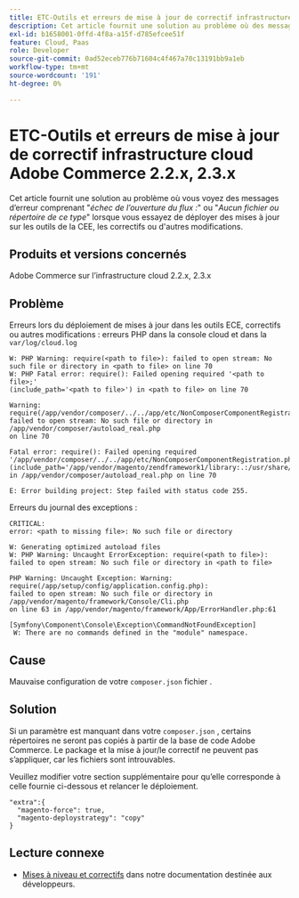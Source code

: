 ```yaml
---
title: ETC-Outils et erreurs de mise à jour de correctif infrastructure cloud Adobe Commerce 2.2.x, 2.3.x
description: Cet article fournit une solution au problème où des messages d’erreur s’affichent, y compris "*failed to open stream:*" ou "*No such file or directory*" lors de la tentative de déploiement de mises à jour dans les outils ECE, les correctifs ou d’autres modifications.
exl-id: b1658001-0ffd-4f8a-a15f-d785efcee51f
feature: Cloud, Paas
role: Developer
source-git-commit: 0ad52eceb776b71604c4f467a70c13191bb9a1eb
workflow-type: tm+mt
source-wordcount: '191'
ht-degree: 0%

---
```


# ETC-Outils et erreurs de mise à jour de correctif infrastructure cloud Adobe Commerce 2.2.x, 2.3.x

Cet article fournit une solution au problème où vous voyez des messages d’erreur comprenant &quot;*échec de l’ouverture du flux :*&quot; ou &quot;*Aucun fichier ou répertoire de ce type*&quot; lorsque vous essayez de déployer des mises à jour sur les outils de la CEE, les correctifs ou d&#39;autres modifications.

## Produits et versions concernés

Adobe Commerce sur l’infrastructure cloud 2.2.x, 2.3.x

## Problème

Erreurs lors du déploiement de mises à jour dans les outils ECE, correctifs ou autres modifications : erreurs PHP dans la console cloud et dans la `var/log/cloud.log`

```
W: PHP Warning: require(<path to file>): failed to open stream: No such file or directory in <path to file> on line 70
W: PHP Fatal error: require(): Failed opening required '<path to file>;'
(include_path='<path to file>') in <path to file> on line 70

Warning: require(/app/vendor/composer/../../app/etc/NonComposerComponentRegistration.php):
failed to open stream: No such file or directory in /app/vendor/composer/autoload_real.php
on line 70

Fatal error: require(): Failed opening required '/app/vendor/composer/../../app/etc/NonComposerComponentRegistration.php'
(include_path='/app/vendor/magento/zendframework1/library:.:/usr/share/php')
in /app/vendor/composer/autoload_real.php on line 70

E: Error building project: Step failed with status code 255.
```

Erreurs du journal des exceptions :

```
CRITICAL:
error: <path to missing file>: No such file or directory
```

```
W: Generating optimized autoload files
W: PHP Warning: Uncaught ErrorException: require(<path to file>):
failed to open stream: No such file or directory in <path to file>
```

```
PHP Warning: Uncaught Exception: Warning: require(/app/setup/config/application.config.php):
failed to open stream: No such file or directory in /app/vendor/magento/framework/Console/Cli.php
on line 63 in /app/vendor/magento/framework/App/ErrorHandler.php:61
```

```
[Symfony\Component\Console\Exception\CommandNotFoundException]
 W: There are no commands defined in the "module" namespace.
```

## Cause

Mauvaise configuration de votre `composer.json` fichier .

## Solution

Si un paramètre est manquant dans votre `composer.json` , certains répertoires ne seront pas copiés à partir de la base de code Adobe Commerce. Le package et la mise à jour/le correctif ne peuvent pas s’appliquer, car les fichiers sont introuvables.

Veuillez modifier votre section supplémentaire pour qu’elle corresponde à celle fournie ci-dessous et relancer le déploiement.

```
"extra":{
  "magento-force": true,
  "magento-deploystrategy": "copy"
}
```

## Lecture connexe

* [Mises à niveau et correctifs](https://devdocs.magento.com/guides/v2.3/cloud/project/project-upgrade-parent.html?itm_source=devdocs&amp;itm_medium=search_page&amp;itm_campaign=federated_search&amp;itm_term=update%20ece%20tools) dans notre documentation destinée aux développeurs.
